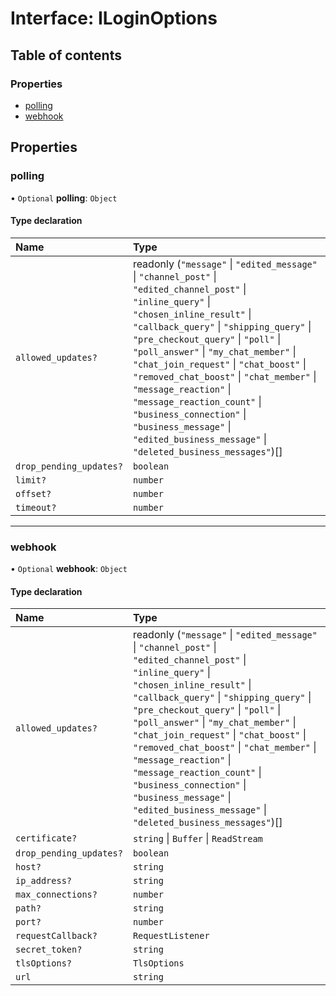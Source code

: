 # Interface: ILoginOptions

## Table of contents

### Properties

- [polling](./src/interfaces/ILoginOptions.md#polling)
- [webhook](./src/interfaces/ILoginOptions.md#webhook)

## Properties

### polling

• `Optional` **polling**: `Object`

#### Type declaration

| Name | Type |
| :------ | :------ |
| `allowed_updates?` | readonly (``"message"`` \| ``"edited_message"`` \| ``"channel_post"`` \| ``"edited_channel_post"`` \| ``"inline_query"`` \| ``"chosen_inline_result"`` \| ``"callback_query"`` \| ``"shipping_query"`` \| ``"pre_checkout_query"`` \| ``"poll"`` \| ``"poll_answer"`` \| ``"my_chat_member"`` \| ``"chat_join_request"`` \| ``"chat_boost"`` \| ``"removed_chat_boost"`` \| ``"chat_member"`` \| ``"message_reaction"`` \| ``"message_reaction_count"`` \| ``"business_connection"`` \| ``"business_message"`` \| ``"edited_business_message"`` \| ``"deleted_business_messages"``)[] |
| `drop_pending_updates?` | `boolean` |
| `limit?` | `number` |
| `offset?` | `number` |
| `timeout?` | `number` |

___

### webhook

• `Optional` **webhook**: `Object`

#### Type declaration

| Name | Type |
| :------ | :------ |
| `allowed_updates?` | readonly (``"message"`` \| ``"edited_message"`` \| ``"channel_post"`` \| ``"edited_channel_post"`` \| ``"inline_query"`` \| ``"chosen_inline_result"`` \| ``"callback_query"`` \| ``"shipping_query"`` \| ``"pre_checkout_query"`` \| ``"poll"`` \| ``"poll_answer"`` \| ``"my_chat_member"`` \| ``"chat_join_request"`` \| ``"chat_boost"`` \| ``"removed_chat_boost"`` \| ``"chat_member"`` \| ``"message_reaction"`` \| ``"message_reaction_count"`` \| ``"business_connection"`` \| ``"business_message"`` \| ``"edited_business_message"`` \| ``"deleted_business_messages"``)[] |
| `certificate?` | `string` \| `Buffer` \| `ReadStream` |
| `drop_pending_updates?` | `boolean` |
| `host?` | `string` |
| `ip_address?` | `string` |
| `max_connections?` | `number` |
| `path?` | `string` |
| `port?` | `number` |
| `requestCallback?` | `RequestListener` |
| `secret_token?` | `string` |
| `tlsOptions?` | `TlsOptions` |
| `url` | `string` |
